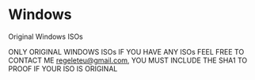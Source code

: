 # Windows
Original Windows ISOs

ONLY ORIGINAL WINDOWS ISOs
IF YOU HAVE ANY ISOs FEEL FREE TO CONTACT ME regeleteu@gmail.com, YOU MUST INCLUDE THE SHA1 TO PROOF IF YOUR ISO IS ORIGINAL
